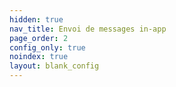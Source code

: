```yaml
---
hidden: true
nav_title: Envoi de messages in-app
page_order: 2
config_only: true
noindex: true
layout: blank_config
---
```

